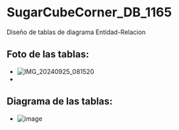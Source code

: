 # SugarCubeCorner_DB_1165
Diseño de tablas de diagrama Entidad-Relacion
## Foto de las tablas:
- ![IMG_20240925_081520](https://github.com/user-attachments/assets/183ac885-201f-48ea-8b2a-93f5f7294f17)
-
## Diagrama de las tablas:
- ![image](https://github.com/user-attachments/assets/23f36d35-7fa7-4b1b-b94b-c631a86797d3)

